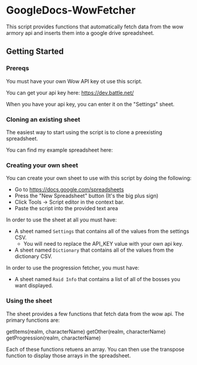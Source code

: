 # GoogleDocs-WowFetcher

This script provides functions that automatically fetch data from the wow armory api and inserts them into a google drive spreadsheet.

## Getting Started

### Prereqs

You must have your own Wow API key ot use this script.

You can get your api key here: https://dev.battle.net/

When you have your api key, you can enter it on the "Settings" sheet.

### Cloning an existing sheet

The easiest way to start using the script is to clone a preexisting spreadsheet.

You can find my example spreadsheet here:

### Creating your own sheet

You can create your own sheet to use with this script by doing the following:

* Go to https://docs.google.com/spreadsheets
* Press the "New Spreadsheet" button (It's the big plus sign)
* Click Tools -> Script editor in the context bar.
* Paste the script into the provided text area

In order to use the sheet at all you must have:
* A sheet named `Settings` that contains all of the values from the settings CSV.
	* You will need to replace the API_KEY value with your own api key.
* A sheet named `Dictionary` that contains all of the values from the dictionary CSV.

In order to use the progression fetcher, you must have:
* A sheet named `Raid Info` that contains a list of all of the bosses you want displayed.

### Using the sheet

The sheet provides a few functions that fetch data from the wow api. The primary functions are:

getItems(realm, characterName)
getOther(realm, characterName)
getProgression(realm, characterName)

Each of these functions retuens an array. You can then use the transpose function to display those arrays in the spreadsheet.